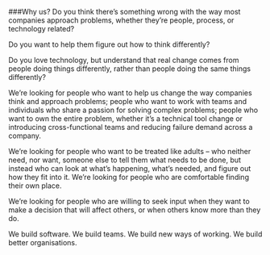 ###Why us?
Do you think there’s something wrong with the way most companies approach problems, whether they’re people, process, or technology related?

Do you want to help them figure out how to think differently?

Do you love technology, but understand that real change comes from people doing things differently, rather than people doing the same things differently?

We’re looking for people who want to help us change the way companies think and approach problems; people who want to work with teams and individuals who share a passion for solving complex problems; people who want to own the entire problem, whether it’s a technical tool change or introducing cross-functional teams and reducing failure demand across a company.

We’re looking for people who want to be treated like adults – who neither need, nor want, someone else to tell them what needs to be done, but instead who can look at what’s happening, what’s needed, and figure out how they fit into it. We’re looking for people who are comfortable finding their own place.

We’re looking for people who are willing to seek input when they want to make a decision that will affect others, or when others know more than they do.

We build software. We build teams. We build new ways of working. We build better organisations.
